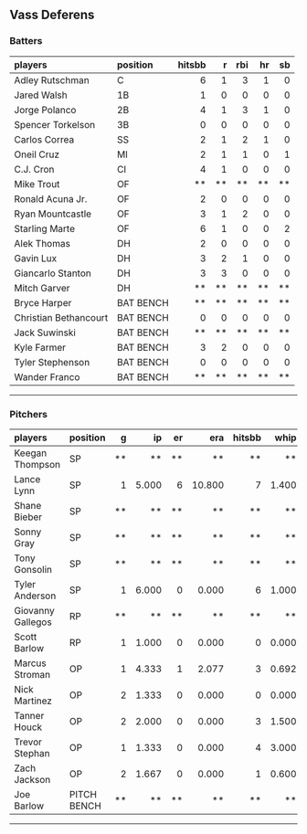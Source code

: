## Vass Deferens

### Batters

 
|players               |position  | hitsbb|  r| rbi| hr| sb| 
|:---------------------|:---------|------:|--:|---:|--:|--:| 
|Adley Rutschman       |C         |      6|  1|   3|  1|  0| 
|Jared Walsh           |1B        |      1|  0|   0|  0|  0| 
|Jorge Polanco         |2B        |      4|  1|   3|  1|  0| 
|Spencer Torkelson     |3B        |      0|  0|   0|  0|  0| 
|Carlos Correa         |SS        |      2|  1|   2|  1|  0| 
|Oneil Cruz            |MI        |      2|  1|   1|  0|  1| 
|C.J. Cron             |CI        |      4|  1|   0|  0|  0| 
|Mike Trout            |OF        |     **| **|  **| **| **| 
|Ronald Acuna Jr.      |OF        |      2|  0|   0|  0|  0| 
|Ryan Mountcastle      |OF        |      3|  1|   2|  0|  0| 
|Starling Marte        |OF        |      6|  1|   0|  0|  2| 
|Alek Thomas           |DH        |      2|  0|   0|  0|  0| 
|Gavin Lux             |DH        |      3|  2|   1|  0|  0| 
|Giancarlo Stanton     |DH        |      3|  3|   0|  0|  0| 
|Mitch Garver          |DH        |     **| **|  **| **| **| 
|Bryce Harper          |BAT BENCH |     **| **|  **| **| **| 
|Christian Bethancourt |BAT BENCH |      0|  0|   0|  0|  0| 
|Jack Suwinski         |BAT BENCH |     **| **|  **| **| **| 
|Kyle Farmer           |BAT BENCH |      3|  2|   0|  0|  0| 
|Tyler Stephenson      |BAT BENCH |      0|  0|   0|  0|  0| 
|Wander Franco         |BAT BENCH |     **| **|  **| **| **| 


* * *

### Pitchers

 
|players           |position    |  g|    ip| er|    era| hitsbb|  whip| so|  w| sv| 
|:-----------------|:-----------|--:|-----:|--:|------:|------:|-----:|--:|--:|--:| 
|Keegan Thompson   |SP          | **|    **| **|     **|     **|    **| **| **| **| 
|Lance Lynn        |SP          |  1| 5.000|  6| 10.800|      7| 1.400|  6|  0|  0| 
|Shane Bieber      |SP          | **|    **| **|     **|     **|    **| **| **| **| 
|Sonny Gray        |SP          | **|    **| **|     **|     **|    **| **| **| **| 
|Tony Gonsolin     |SP          | **|    **| **|     **|     **|    **| **| **| **| 
|Tyler Anderson    |SP          |  1| 6.000|  0|  0.000|      6| 1.000|  6|  0|  0| 
|Giovanny Gallegos |RP          | **|    **| **|     **|     **|    **| **| **| **| 
|Scott Barlow      |RP          |  1| 1.000|  0|  0.000|      0| 0.000|  1|  0|  0| 
|Marcus Stroman    |OP          |  1| 4.333|  1|  2.077|      3| 0.692|  6|  0|  0| 
|Nick Martinez     |OP          |  2| 1.333|  0|  0.000|      0| 0.000|  0|  0|  0| 
|Tanner Houck      |OP          |  2| 2.000|  0|  0.000|      3| 1.500|  1|  0|  0| 
|Trevor Stephan    |OP          |  1| 1.333|  0|  0.000|      4| 3.000|  2|  1|  0| 
|Zach Jackson      |OP          |  2| 1.667|  0|  0.000|      1| 0.600|  3|  0|  0| 
|Joe Barlow        |PITCH BENCH | **|    **| **|     **|     **|    **| **| **| **| 


* * *



